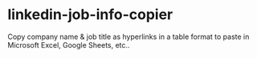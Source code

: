 # linkedin-job-info-copier
Copy company name &amp; job title as hyperlinks in a table format to paste in Microsoft Excel, Google Sheets, etc..
